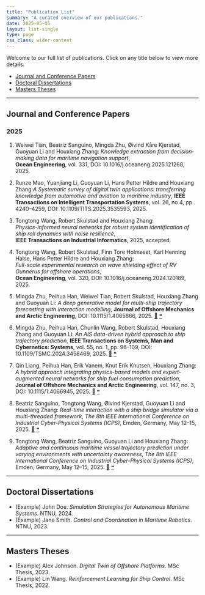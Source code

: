```yaml
---
title: "Publication List"
summary: "A curated overview of our publications."
date: 2025-05-05
layout: list-single
type: page
css_class: wider-content
---
```


Welcome to our full list of publications. Click on any title below to view more details.

- [Journal and Conference Papers](#journal)
- [Doctoral Dissertations](#doctoral)
- [Masters Theses](#masters)

---

## <span id="journal">Journal and Conference Papers</span>

### 2025

1. Weiwei Tian, Beatriz Sanguino, Mingda Zhu, Øivind Kåre Kjerstad, Guoyuan Li and Houxiang Zhang: *Knowledge extraction from decision-making data for maritime navigation support*,  
   **Ocean Engineering**, vol. 331, DOI: 10.1016/j.oceaneng.2025.121268, 2025.

2. Runze Mao, Yuanjiang Li, Guoyuan Li, Hans Petter Hildre and Houxiang Zhang:*A Systematic survey of digital twin applications: transferring knowledge from automotive and aviation to maritime industry*, **IEEE Transactions on Intelligent Transportation Systems**, vol. 26, no 4, pp. 4240–4259, DOI: 10.1109/TITS.2025.3535593, 2025.

3. Tongtong Wang, Robert Skulstad and Houxiang Zhang:  
   *Physics-informed neural networks for robust system identification of ship roll dynamics with noise resilience*,  
   **IEEE Transactions on Industrial Informatics**, 2025, accepted.

4. Tongtong Wang, Robert Skulstad, Finn Tore Holmeset, Karl Henning Halse, Hans Petter Hildre and Houxiang Zhang:  
   *Full-scale experimental research on wave shielding effect of RV Gunnerus for offshore operations*,  
   **Ocean Engineering**, vol. 320, DOI: 10.1016/j.oceaneng.2024.120189, 2025.

5. Mingda Zhu, Peihua Han, Weiwei Tian, Robert Skulstad, Houxiang Zhang and Guoyuan Li: *A deep generative model for multi-ship trajectory forecasting with interaction modelling*, **Journal of Offshore Mechanics and Arctic Engineering**, DOI: 10.1115/1.4065866, 2025. [📄](#) [❝](#)

6. Mingda Zhu, Peihua Han, Chunlin Wang, Robert Skulstad, Houxiang Zhang and Guoyuan Li: *An AIS data-driven hybrid approach to ship trajectory prediction*, **IEEE Transactions on Systems, Man and Cybernetics: Systems**, vol. 55, no. 1, pp. 96–109, DOI: 10.1109/TSMC.2024.3458469, 2025. [📄](#) [❝](#)

7. Qin Liang, Peihua Han, Erik Vanem, Knut Erik Knutsen, Houxiang Zhang: *A hybrid approach integrating physics-based models and expert-augmented neural networks for ship fuel consumption prediction*, **Journal of Offshore Mechanics and Arctic Engineering**, vol. 147, no. 3, DOI: 10.1115/1.4066945, 2025. [📄](#) [❝](#)

8. Beatriz Sanguino, Tongtong Wang, Øivind Kjerstad, Guoyuan Li and Houxiang Zhang: *Real-time interaction with a ship bridge simulator via a multi-threaded framework*, *The 8th IEEE International Conference on Industrial Cyber-Physical Systems (ICPS)*, Emden, Germany, May 12–15, 2025. [📄](#) [❝](#)

9. Tongtong Wang, Beatriz Sanguino, Guoyuan Li and Houxiang Zhang: *Adaptive and continuous maritime vessel trajectory prediction under varying environments with uncertainty awareness*, *The 8th IEEE International Conference on Industrial Cyber-Physical Systems (ICPS)*, Emden, Germany, May 12–15, 2025. [📄](#) [❝](#)


---

## <span id="doctoral">Doctoral Dissertations</span>

- (Example) John Doe. *Simulation Strategies for Autonomous Maritime Systems*. NTNU, 2024.  
- (Example) Jane Smith. *Control and Coordination in Maritime Robotics*. NTNU, 2023.

---

## <span id="masters">Masters Theses</span>

- (Example) Alex Johnson. *Digital Twin of Offshore Platforms*. MSc Thesis, 2023.  
- (Example) Lin Wang. *Reinforcement Learning for Ship Control*. MSc Thesis, 2022.
